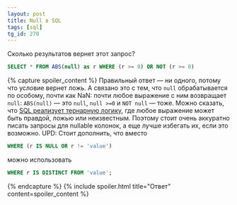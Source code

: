 ```yaml
---
layout: post
title: Null в SQL
tags: [sql]
tg_id: 270
---
```

Сколько результатов вернет этот запрос?
```sql
SELECT * FROM ABS(null) as r WHERE (r >= 0) OR NOT (r >= 0)
```
{% capture spoiler_content %}
Правильный ответ — ни одного, потому что условие вернет ложь. А связано это с тем, что `null` обрабатывается по особому, почти как NaN: почти любое выражение с ним возвращает `null`: `ABS(null)` — это `null`, `null >=0` и `NOT null` — тоже. Можно сказать, что [SQL реализует тернарную логику](http://www.u.arizona.edu/~rubinson/scrawl/Rubinson.2007.Nulls_Three-Valued_Logic_and_Ambiguity_in_SQL.pdf), где любое выражение может быть правдой, ложью или неизвестным. Поэтому стоит очень аккуратно писать запросы для nullable колонок, а еще лучше избегать их, если это возможно.
UPD: 
Стоит дополнить, что вместо 
```sql
WHERE (r IS NULL OR r != 'value')
```
можно использовать
```sql
WHERE r IS DISTINCT FROM 'value';
```
{% endcapture %}
{% include spoiler.html title="Ответ" content=spoiler_content %}
